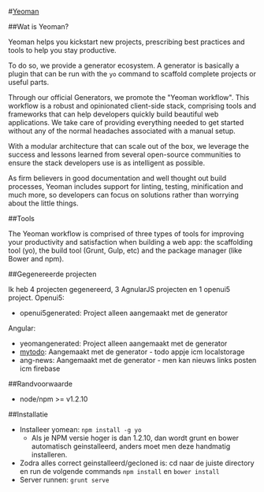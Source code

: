 #[Yeoman](http://yeoman.io/)

##Wat is Yeoman?

Yeoman helps you kickstart new projects, prescribing best practices and tools to help you stay productive.

To do so, we provide a generator ecosystem. A generator is basically a plugin that can be run with the `yo` command to scaffold complete projects or useful parts.

Through our official Generators, we promote the "Yeoman workflow". This workflow is a robust and opinionated client-side stack, comprising tools and frameworks that can help developers quickly build beautiful web applications. We take care of providing everything needed to get started without any of the normal headaches associated with a manual setup.

With a modular architecture that can scale out of the box, we leverage the success and lessons learned from several open-source communities to ensure the stack developers use is as intelligent as possible.

As firm believers in good documentation and well thought out build processes, Yeoman includes support for linting, testing, minification and much more, so developers can focus on solutions rather than worrying about the little things.

##Tools

The Yeoman workflow is comprised of three types of tools for improving your productivity and satisfaction when building a web app: the scaffolding tool (yo), the build tool (Grunt, Gulp, etc) and the package manager (like Bower and npm).

##Gegenereerde projecten

Ik heb 4 projecten gegenereerd, 3 AgnularJS projecten en 1 openui5 project.
Openui5:

-   openui5generated: Project alleen aangemaakt met de generator

Angular:

-   yeomangenerated: Project alleen aangemaakt met de generator
-   [mytodo](http://yeoman.io/codelab.html): Aangemaakt met de generator - todo appje icm localstorage
-   ang-news: Aangemaakt met de generator - men kan nieuws links posten icm firebase

##Randvoorwaarde

-   node/npm >= v1.2.10

##Installatie

-   Installeer yomean: `npm install -g yo`
    -   Als je NPM versie hoger is dan 1.2.10, dan wordt grunt en bower automatisch geinstalleerd, anders moet men deze handmatig installeren.
-   Zodra alles correct geinstalleerd/gecloned is: cd naar de juiste directory en run de volgende commands `npm install` en `bower install`
-   Server runnen: `grunt serve`
